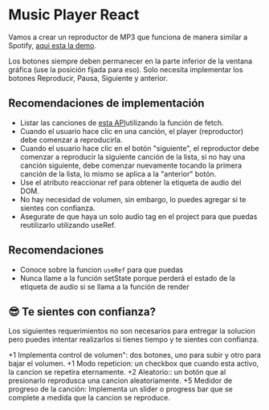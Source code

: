 # Music Player React

Vamos a crear un reproductor de MP3 que funciona de manera similar a Spotify, [aqui esta la demo](https://projects.breatheco.de/json/?slug=music-player-react&preview/).

Los botones siempre deben permanecer en la parte inferior de la ventana gráfica (use la posición fijada para eso).
Solo necesita implementar los botones Reproducir, Pausa, Siguiente y anterior.


## Recomendaciones de implementación

- Listar las canciones de [esta API](http://assets.breatheco.de/apis/sound/)utilizando la función de fetch.
- Cuando el usuario hace clic en una canción, el player (reproductor) debe comenzar a reproducirla.
- Cuando el usuario hace clic en el botón "siguiente", el reproductor debe comenzar a reproducir la siguiente canción de la lista, si no hay una canción siguiente, debe comenzar nuevamente tocando la primera canción de la lista, lo mismo se aplica a la "anterior" botón.
- Use el atributo reaccionar ref para obtener la etiqueta de audio del DOM.
- No hay necesidad de volumen, sin embargo, lo puedes agregar si te sientes con confianza.
- Asegurate de que haya un solo audio tag en el project para que puedas reutilizarlo utilizando useRef.

## Recomendaciones
- Conoce sobre la funcion `useRef` para que puedas 
- Nunca llame a la función setState porque perderá el estado de la etiqueta de audio si se llama a la función de render

## 😎 Te sientes con confianza?

Los siguientes requerimientos no son necesarios para entregar la solucion pero puedes intentar realizarlos si tienes tiempo y te sientes con confianza.

+1 Implementa control de volumen": dos botones, uno para subir y otro para bajar el volumen.
+1 Modo repeticion: un checkbox que cuando esta activo, la cancion se repetira eternamente.
+2 Aleatorio:: un botón que al presionarlo reprodusca una cancion aleatoriamente.
+5 Medidor de progreso de la canción: Implementa un slider o progress bar que se complete a medida que la cancion se reproduce.
